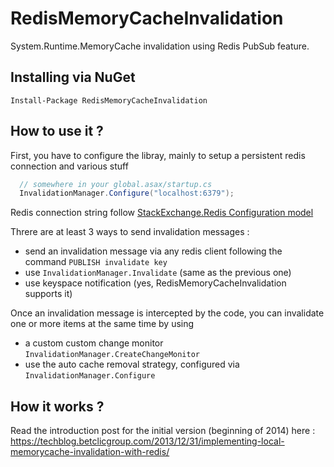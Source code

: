 RedisMemoryCacheInvalidation
============================

System.Runtime.MemoryCache invalidation using Redis PubSub feature.


## Installing via NuGet
```
Install-Package RedisMemoryCacheInvalidation
```


## How to use it ?

First, you have to configure the libray, mainly to setup a persistent redis connection and various stuff
```csharp
  // somewhere in your global.asax/startup.cs
  InvalidationManager.Configure("localhost:6379");
```
Redis connection string follow [StackExchange.Redis Configuration model](https://github.com/StackExchange/StackExchange.Redis/blob/master/Docs/Configuration.md)

Threre are at least 3 ways to send invalidation messages :
- send an invalidation message via any redis client following the command `PUBLISH invalidate key`
- use `InvalidationManager.Invalidate` (same as the previous one)
- use keyspace notification (yes, RedisMemoryCacheInvalidation supports it)

Once an invalidation message is intercepted by the code, you can invalidate one or more items at the same time by using
- a custom custom change monitor `InvalidationManager.CreateChangeMonitor`
- use the auto cache removal strategy, configured via `InvalidationManager.Configure`


How it works ?
------------------
Read the introduction post for the initial version (beginning of 2014) here : https://techblog.betclicgroup.com/2013/12/31/implementing-local-memorycache-invalidation-with-redis/
